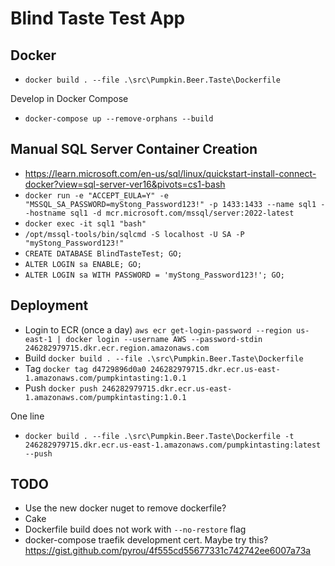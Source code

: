# Blind Taste Test App

## Docker

- `docker build . --file .\src\Pumpkin.Beer.Taste\Dockerfile`

Develop in Docker Compose

- `docker-compose up --remove-orphans --build`

## Manual SQL Server Container Creation

- https://learn.microsoft.com/en-us/sql/linux/quickstart-install-connect-docker?view=sql-server-ver16&pivots=cs1-bash
- `docker run -e "ACCEPT_EULA=Y" -e "MSSQL_SA_PASSWORD=myStong_Password123!" -p 1433:1433 --name sql1 --hostname sql1 -d mcr.microsoft.com/mssql/server:2022-latest`
- `docker exec -it sql1 "bash"`
- `/opt/mssql-tools/bin/sqlcmd -S localhost -U SA -P "myStong_Password123!"`
- `CREATE DATABASE BlindTasteTest; GO;`
- `ALTER LOGIN sa ENABLE; GO;`
- `ALTER LOGIN sa WITH PASSWORD = 'myStong_Password123!'; GO;`

## Deployment

- Login to ECR (once a day) `aws ecr get-login-password --region us-east-1 | docker login --username AWS --password-stdin 246282979715.dkr.ecr.region.amazonaws.com`
- Build `docker build . --file .\src\Pumpkin.Beer.Taste\Dockerfile`
- Tag `docker tag d4729896d0a0 246282979715.dkr.ecr.us-east-1.amazonaws.com/pumpkintasting:1.0.1`
- Push `docker push 246282979715.dkr.ecr.us-east-1.amazonaws.com/pumpkintasting:1.0.1`

One line 

- `docker build . --file .\src\Pumpkin.Beer.Taste\Dockerfile -t 246282979715.dkr.ecr.us-east-1.amazonaws.com/pumpkintasting:latest --push`

## TODO

- Use the new docker nuget to remove dockerfile?
- Cake
- Dockerfile build does not work with `--no-restore` flag
- docker-compose traefik development cert. Maybe try this? https://gist.github.com/pyrou/4f555cd55677331c742742ee6007a73a
